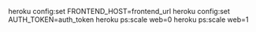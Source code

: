 heroku config:set FRONTEND_HOST=frontend_url
heroku config:set AUTH_TOKEN=auth_token
heroku ps:scale web=0
heroku ps:scale web=1
